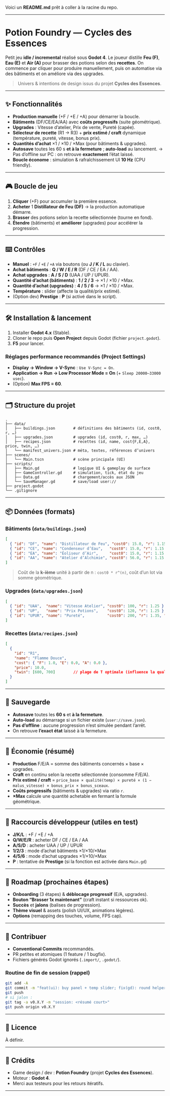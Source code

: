 Voici un **README.md** prêt à coller à la racine du repo.

---

# Potion Foundry — Cycles des Essences

Petit jeu **idle / incremental** réalisé sous **Godot 4**.
Le joueur distille **Feu (F)**, **Eau (E)** et **Air (A)** pour brasser des potions selon des **recettes**. On commence par cliquer pour produire manuellement, puis on automatise via des bâtiments et on améliore via des upgrades.

> Univers & intentions de design issus du projet **Cycles des Essences**.

---

## ✨ Fonctionnalités

* **Production manuelle** (+F / +E / +A) pour démarrer la boucle.
* **Bâtiments** (DF/CE/EA/AA) avec **coûts progressifs** (suite géométrique).
* **Upgrades** : Vitesse d’atelier, Prix de vente, Pureté (capée).
* **Sélecteur de recette** (R1 → R3) + **prix estimé / craft** dynamique (température, pureté, vitesse, bonus prix).
* **Quantités d’achat** ×1 / ×10 / ×Max (pour bâtiments & upgrades).
* **Autosave** toutes les 60 s **et à la fermeture** ; **auto-load** au lancement.
  → Pas d’offline sur PC : on retrouve **exactement** l’état laissé.
* **Boucle économe** : simulation & rafraîchissement UI **10 Hz** (CPU friendly).

---

## 🎮 Boucle de jeu

1. **Cliquer** (+F) pour accumuler la première essence.
2. **Acheter** 1 **Distillateur de Feu (DF)** → la production automatique démarre.
3. **Brasser** des potions selon la recette sélectionnée (tourne en fond).
4. **Étendre** (bâtiments) et **améliorer** (upgrades) pour accélérer la progression.

---

## ⌨️ Contrôles

* **Manuel** : `+F` / `+E` / `+A` via boutons (ou **J / K / L** au clavier).
* **Achat bâtiments** : **Q / W / E / R** (DF / CE / EA / AA).
* **Achat upgrades** : **A / S / D** (UAA / UP / UPUR).
* **Quantité d’achat (bâtiments)** : **1 / 2 / 3** → ×1 / ×10 / ×Max.
* **Quantité d’achat (upgrades)** : **4 / 5 / 6** → ×1 / ×10 / ×Max.
* **Température** : slider (affecte la qualité/prix estimé).
* (Option dev) **Prestige** : **P** (si activé dans le script).

---

## 🛠️ Installation & lancement

1. Installer **Godot 4.x** (Stable).
2. Cloner le repo puis **Open Project** depuis Godot (fichier `project.godot`).
3. **F5** pour lancer.

### Réglages performance recommandés (Project Settings)

* **Display → Window → V-Sync** : `Use V-Sync = On`.
* **Application → Run → Low Processor Mode = On** (+ `Sleep 20000–33000 usec`).
* (Option) **Max FPS = 60**.

---

## 🗂️ Structure du projet

```
.
├── data/
│   ├── buildings.json        # définitions des bâtiments (id, cost0, r, …)
│   ├── upgrades.json         # upgrades (id, cost0, r, max, …)
│   ├── recipes.json          # recettes (id, name, cost{F,E,A}, price, twin, …)
│   └── manifest_univers.json # méta, textes, références d’univers
├── scenes/
│   └── Main.tscn             # scène principale (UI)
├── scripts/
│   ├── Main.gd               # logique UI & gameplay de surface
│   ├── GameController.gd     # simulation, tick, état du jeu
│   ├── Data.gd               # chargement/accès aux JSON
│   └── SaveManager.gd        # save/load user://
├── project.godot
└── .gitignore
```

---

## 📦 Données (formats)

### Bâtiments (`data/buildings.json`)

```json
[
  { "id": "DF", "name": "Distillateur de Feu", "cost0": 15.0, "r": 1.15 },
  { "id": "CE", "name": "Condenseur d’Eau",   "cost0": 15.0, "r": 1.15 },
  { "id": "EA", "name": "Éoliseur d’Air",     "cost0": 15.0, "r": 1.15 },
  { "id": "AA", "name": "Atelier d’Alchimie", "cost0": 56.0, "r": 1.15 }
]
```

> Coût de la **k-ième** unité à partir de n : `cost0 * r^(n)`, coût d’un lot via somme géométrique.

### Upgrades (`data/upgrades.json`)

```json
[
  { "id": "UAA",  "name": "Vitesse Atelier", "cost0": 100, "r": 1.25 },
  { "id": "UP",   "name": "Prix Potions",    "cost0": 120, "r": 1.25 },
  { "id": "UPUR", "name": "Pureté",          "cost0": 200, "r": 1.35, "max": 3 }
]
```

### Recettes (`data/recipes.json`)

```json
[
  {
    "id": "R1",
    "name": "Flamme Douce",
    "cost": { "F": 1.0, "E": 0.0, "A": 0.0 },
    "price": 10.0,
    "twin": [600, 700]        // plage de T optimale (influence la qualité/prix)
  }
]
```

---

## 💾 Sauvegarde

* **Autosave** toutes les **60 s** et **à la fermeture**.
* **Auto-load** au démarrage si un fichier existe (`user://save.json`).
* **Pas d’offline** : aucune progression n’est simulée pendant l’arrêt.
* On retrouve **l’exact état** laissé à la fermeture.

---

## 🧮 Économie (résumé)

* **Production** F/E/A = somme des bâtiments concernés × base × upgrades.
* **Craft** en continu selon la recette sélectionnée (consomme F/E/A).
* **Prix estimé / craft** = `price_base × qualité(temp) × pureté × (1 − malus_vitesse) × bonus_prix × bonus_sceaux`.
* **Coûts progressifs** (bâtiments & upgrades) via ratio `r`.
* **×Max** calcule une quantité achetable en fermant la formule géométrique.

---

## 🧪 Raccourcis développeur (utiles en test)

* **J/K/L** : +F / +E / +A
* **Q/W/E/R** : acheter DF / CE / EA / AA
* **A/S/D** : acheter UAA / UP / UPUR
* **1/2/3** : mode d’achat bâtiments ×1/×10/×Max
* **4/5/6** : mode d’achat upgrades ×1/×10/×Max
* **P** : tentative de **Prestige** (si la fonction est activée dans `Main.gd`)

---

## 🚧 Roadmap (prochaines étapes)

* **Onboarding** (3 étapes) & **déblocage progressif** (E/A, upgrades).
* **Bouton “Brasser 1x maintenant”** (craft instant si ressources ok).
* **Succès** et **jalons** (balises de progression).
* **Thème visuel** & assets (polish UI/UX, animations légères).
* **Options** (remapping des touches, volume, FPS cap).

---

## 🤝 Contribuer

* **Conventional Commits** recommandés.
* PR petites et atomiques (1 feature / 1 bugfix).
* Fichiers générés Godot ignorés (`.import/`, `.godot/`).

### Routine de fin de session (rappel)

```bash
git add -A
git commit -m "feat(ui): buy panel + temp slider; fix(gd): round helper; chore(layout): wiring"
git push
# si jalon :
git tag -a v0.X.Y -m "session: <résumé court>"
git push origin v0.X.Y
```

---

## 📜 Licence

À définir.

---

## 🙏 Crédits

* Game design / dev : **Potion Foundry** (projet **Cycles des Essences**).
* Moteur : **Godot 4**.
* Merci aux testeurs pour les retours itératifs.

---

